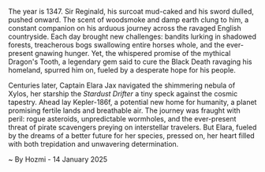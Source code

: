 
The year is 1347.  Sir Reginald, his surcoat mud-caked and his sword dulled, pushed onward.  The scent of woodsmoke and damp earth clung to him, a constant companion on his arduous journey across the ravaged English countryside.  Each day brought new challenges: bandits lurking in shadowed forests, treacherous bogs swallowing entire horses whole, and the ever-present gnawing hunger. Yet, the whispered promise of the mythical Dragon's Tooth, a legendary gem said to cure the Black Death ravaging his homeland, spurred him on, fueled by a desperate hope for his people.

Centuries later, Captain Elara Jax navigated the shimmering nebula of Xylos, her starship the *Stardust Drifter* a tiny speck against the cosmic tapestry.  Ahead lay Kepler-186f, a potential new home for humanity, a planet promising fertile lands and breathable air.  The journey was fraught with peril: rogue asteroids, unpredictable wormholes, and the ever-present threat of pirate scavengers preying on interstellar travelers. But Elara, fueled by the dreams of a better future for her species, pressed on, her heart filled with both trepidation and unwavering determination.

~ By Hozmi - 14 January 2025
